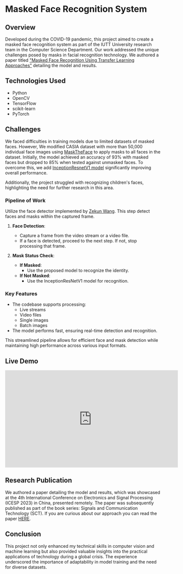 # Masked Face Recognition System

## Overview
Developed during the COVID-19 pandemic, this project aimed to create a masked face recognition system as part of the IUTT University research team in the Computer Science Department. Our work addressed the unique challenges posed by masks in facial recognition technology. We authored a paper titled ["Masked Face Recognition Using Transfer Learning Approaches"](https://link.springer.com/chapter/10.1007/978-3-031-36670-3_3) detailing the model and results.

## Technologies Used
- Python
- OpenCV
- TensorFlow
- scikit-learn
- PyTorch

## Challenges
We faced difficulties in training models due to limited datasets of masked faces. However, We modified CASIA dataset with more than 50,000 individual face images using [MaskTheFace](https://github.com/aqeelanwar/MaskTheFace) to apply masks to all faces in the dataset. Initially, the model achieved an accuracy of 93% with masked faces but dropped to 85% when tested against unmasked faces. To overcome this, we add [InceptionResnetV1 model](https://github.com/timesler/facenet-pytorch) significantly improving overall performance.

Additionally, the project struggled with recognizing children's faces, highlighting the need for further research in this area.

### Pipeline of Work
Utilize the face detector implemented by [Zekun Wang](https://github.com/waittim/mask-detector/tree/master). This step detect faces and masks within the captured frame.

1. **Face Detection**:
   - Capture a frame from the video stream or a video file.
   - If a face is detected, proceed to the next step. If not, stop processing that frame.

2. **Mask Status Check**:
   - **If Masked**:
     - Use the proposed model to recognize the identity.
   - **If Not Masked**:
     - Use the InceptionResNetV1 model for recognition.

### Key Features
- The codebase supports processing:
  - Live streams
  - Video files
  - Single images
  - Batch images
- The model performs fast, ensuring real-time detection and recognition.

This streamlined pipeline allows for efficient face and mask detection while maintaining high performance across various input formats.
## Live Demo

<iframe width="560" height="315" src="https://www.youtube.com/embed/uF2Ww-K6lKM?si=sZD-de2o9RZ746A1" title="YouTube video player" frameborder="0" allow="accelerometer; autoplay; clipboard-write; encrypted-media; gyroscope; picture-in-picture; web-share" referrerpolicy="strict-origin-when-cross-origin" allowfullscreen></iframe>

## Research Publication
We authored a paper detailing the model and results, which was showcased at the 4th International Conference on Electronics and Signal Processing (ICESP 2023) in China, presented remotely. The paper was subsequently published as part of the book series: Signals and Communication Technology (SCT). If you are curious about our approach you can read the paper [HERE](https://www.researchgate.net/publication/375990864_Masked_Face_Recognition_Using_Transfer_Learning_Approaches).

## Conclusion
This project not only enhanced my technical skills in computer vision and machine learning but also provided valuable insights into the practical applications of technology during a global crisis. The experience underscored the importance of adaptability in model training and the need for diverse datasets.